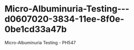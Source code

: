 # Micro-Albuminuria-Testing---d0607020-3834-11ee-8f0e-0be1cd33a47b
Micro-Albuminuria Testing - PH547
